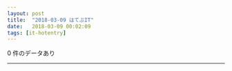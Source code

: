 ```yaml
---
layout: post
title:  "2018-03-09 はてぶIT"
date:   2018-03-09 00:02:09
tags: [it-hotentry]
---
```

0 件のデータあり

<hr>
